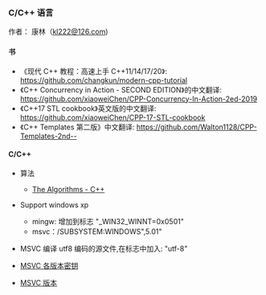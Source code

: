 ### C/C++ 语言
作者： 康林（kl222@126.com)

#### 书
- 《现代 C++ 教程：高速上手 C++11/14/17/20》: https://github.com/changkun/modern-cpp-tutorial
- 《C++ Concurrency in Action - SECOND EDITION》的中文翻译: https://github.com/xiaoweiChen/CPP-Concurrency-In-Action-2ed-2019
- 《C++17 STL cookbook》英文版的中文翻译: https://github.com/xiaoweiChen/CPP-17-STL-cookbook
- 《C++ Templates 第二版》中文翻译: https://github.com/Walton1128/CPP-Templates-2nd--

#### C/C++

- 算法
  + [The Algorithms - C++](https://github.com/TheAlgorithms/C-Plus-Plus)

- Support windows xp
  + mingw: 增加到标志 "_WIN32_WINNT=0x0501" 
  + msvc：/SUBSYSTEM:WINDOWS",5.01"

- MSVC 编译 utf8 编码的源文件,在标志中加入: "utf-8"
- [MSVC 各版本密钥](VisualStudioKey.md)
- [MSVC 版本](MSVCVersion.md)